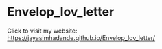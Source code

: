 # Envelop_lov_letter
Click to visit my website: https://jayasimhadande.github.io/Envelop_lov_letter/
